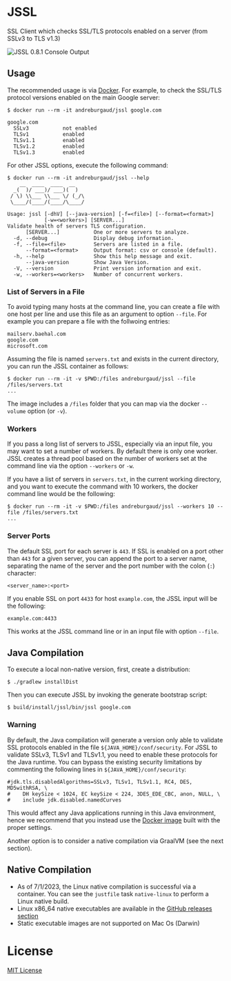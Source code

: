 # JSSL

SSL Client which checks SSL/TLS protocols enabled on a server (from SSLv3 to TLS v1.3)

![JSSL 0.8.1 Console Output](https://github.com/andreburgaud/jssl/assets/6396088/67b8a736-32ef-4cae-adea-e8b0af6aebdc)

## Usage

The recommended usage is via [Docker](https://hub.docker.com/r/andreburgaud/jssl). For example, to check the SSL/TLS protocol versions enabled on the main Google server:

```
$ docker run --rm -it andreburgaud/jssl google.com

google.com
  SSLv3           not enabled
  TLSv1           enabled
  TLSv1.1         enabled
  TLSv1.2         enabled
  TLSv1.3         enabled
```

For other JSSL options, execute the following command:

```
$ docker run --rm -it andreburgaud/jssl --help
    __  ____  ____  __
  _(  )/ ___)/ ___)(  )
 / \) \\___ \\___ \/ (_/\
 \____/(____/(____/\____/

Usage: jssl [-dhV] [--java-version] [-f=<file>] [--format=<format>]
            [-w=<workers>] [SERVER...]
Validate health of servers TLS configuration.
      [SERVER...]           One or more servers to analyze.
  -d, --debug               Display debug information.
  -f, --file=<file>         Servers are listed in a file.
      --format=<format>     Output format: csv or console (default).
  -h, --help                Show this help message and exit.
      --java-version        Show Java Version.
  -V, --version             Print version information and exit.
  -w, --workers=<workers>   Number of concurrent workers.
```

### List of Servers in a File

To avoid typing many hosts at the command line, you can create a file with one host per line and use this file as an argument to option `--file`. For example you can prepare a file with the follwoing entries:

```
mailserv.baehal.com
google.com
microsoft.com
```

Assuming the file is named `servers.txt` and exists in the current directory, you can run the JSSL container as follows:

```
$ docker run --rm -it -v $PWD:/files andreburgaud/jssl --file /files/servers.txt
...
```

The image includes a `/files` folder that you can map via the docker `--volume` option (or `-v`).


### Workers

If you pass a long list of servers to JSSL, especially via an input file, you may want to set a number of workers. By default there is only one worker. JSSL creates a thread pool based on the number of workers set at the command line via the option `--workers` or `-w`.

If you have a list of servers in `servers.txt`, in the current working directory, and you want to execute the command with 10 workers, the docker command line would be the following:

```
$ docker run --rm -it -v $PWD:/files andreburgaud/jssl --workers 10 --file /files/servers.txt
...

```


### Server Ports

The default SSL port for each server is `443`. If SSL is enabled on a port other than `443` for a given server, you can append the port to a server name, separating the name of the server and the port number with the colon (`:`) character:

```
<server_name>:<port>
```

If you enable SSL on port `4433` for host `example.com`, the JSSL input will be the following:

```
example.com:4433
```

This works at the JSSL command line or in an input file with option `--file`.


## Java Compilation

To execute a local non-native version, first, create a distribution:


```
$ ./gradlew installDist
```

Then you can execute JSSL by invoking the generate bootstrap script:

```
$ build/install/jssl/bin/jssl google.com
```

### Warning

By default, the Java compilation will generate a version only able to validate SSL protocols enabled in the file `${JAVA_HOME}/conf/security`. For JSSL to validate SSLv3, TLSv1 and TLSv1.1, you need to enable these protocols for the Java runtime. You can bypass the existing security limitations by commenting the following lines in `${JAVA_HOME}/conf/security`:

```
#jdk.tls.disabledAlgorithms=SSLv3, TLSv1, TLSv1.1, RC4, DES, MD5withRSA, \
#    DH keySize < 1024, EC keySize < 224, 3DES_EDE_CBC, anon, NULL, \
#    include jdk.disabled.namedCurves
```

This would affect any Java applications running in this Java environment, hence we recommend that you instead use the [Docker image](https://hub.docker.com/r/andreburgaud/jssl) built with the proper settings.

Another option is to consider a native compilation via GraalVM (see the next section).


## Native Compilation

* As of 7/1/2023, the Linux native compilation is successful via a container. You can see the `justfile` task `native-linux` to perform a Linux native build.
* Linux x86_64 native executables are available in the [GitHub releases section](https://github.com/andreburgaud/jssl/releases)
* Static executable images are not supported on Mac Os (Darwin)

# License

[MIT License](./LICENSE)